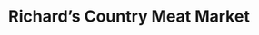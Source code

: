 ---
title: "Richard’s Country Meat Market"
url: /fayetteville/richards-country-meat-market/
shop: Metzgerei
---